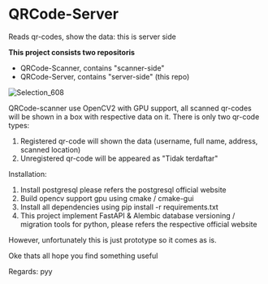 # QRCode-Server
Reads qr-codes, show the data: this is server side


**This project consists two repositoris** 

* QRCode-Scanner, contains "scanner-side"
* QRCode-Server, contains "server-side" (this repo)

![Selection_608](https://github.com/sepdijono/QRCode-Scanner/assets/54463742/fa8e9c70-6d1c-4f8c-85a9-486cfbf13771)

QRCode-scanner use OpenCV2 with GPU support, all scanned qr-codes will be shown in a box with respective data on it. There is only two qr-code types: 
1. Registered qr-code will shown the data (username, full name, address, scanned location)
2. Unregistered qr-code will be appeared as "Tidak terdaftar"

Installation:
1. Install postgresql please refers the postgresql official website
2. Build opencv support gpu using cmake / cmake-gui
3. Install all dependencies using pip install -r requirements.txt
4. This project implement FastAPI & Alembic database versioning / migration tools for python, please refers the respective official website
   
However, unfortunately this is just prototype so it comes as is. 

Oke thats all hope you find something useful

Regards: pyy

